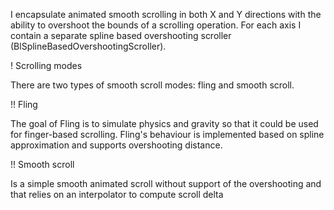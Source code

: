 I encapsulate animated smooth scrolling in both X and Y directions with the ability to overshoot the bounds of a scrolling operation.
For each axis I contain a separate spline based overshooting scroller (BlSplineBasedOvershootingScroller).

! Scrolling modes

There are two types of smooth scroll modes: fling and smooth scroll. 

!! Fling

The goal of Fling is to simulate physics and gravity so that it could be used for finger-based scrolling. Fling's behaviour is implemented based on spline approximation and supports overshooting distance. 

!! Smooth scroll

Is a simple smooth animated scroll without support of the overshooting and that relies on an interpolator to compute scroll delta